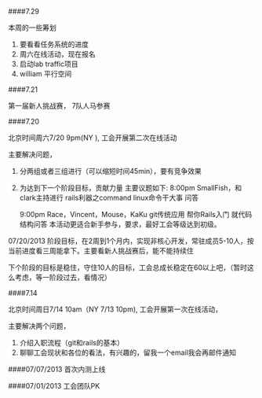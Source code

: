 ####7.29

本周的一些筹划<br/> 
1. 要看看任务系统的进度<br/>
2. 周六在线活动，现在报名<br/> 
3. 启动lab traffic项目<br/> 
4. william 平行空间<br/>

####7.21 

第一届新人挑战赛， 7队人马参赛

####7.20

北京时间周六7/20 9pm(NY ), 工会开展第二次在线活动

主要解决问题，

1. 分两组或者三组进行（可以缩短时间45min），要有竞争效果
2. 为达到下一个阶段目标，贡献力量
主要议题如下:
    8:00pm 
    SmallFish，和 clark主持进行
     rails利器之command
     linux命令干大事
     问答

     9:00pm  Race，Vincent，Mouse，KaKu
     git传统应用
     帮你Rails入门
     就代码结构问答
     本活动更适合新手参与，要求，最好工会等级达到初级。

07/20/2013 阶段目标，在2周到1个月内，实现非核心开发，常驻成员5-10人，按当前进度看三周能拿下。主要看新人挑战赛后，能不能持续住

下个阶段的目标是稳住，守住10人的目标，工会总成长稳定在60以上吧，（暂时这么考虑，等一阶段过去，看情况）
     
####7.14    
    
北京时间周日7/14 10am（NY 7/13 10pm), 工会开展第一次在线活动，

主要解决两个问题，

1. 介绍入职流程（git和rails的基本）
2. 聊聊工会现状和各位的看法，有兴趣的，留我一个email我会再邮件通知
     


####07/07/2013 首次内测上线


####07/01/2013 工会团队PK











